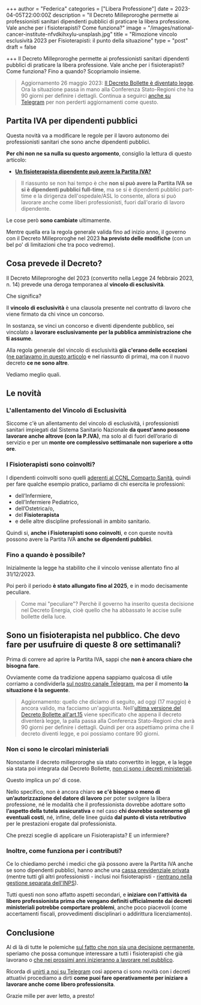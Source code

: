 +++
author = "Federica"
categories = ["Libera Professione"]
date = 2023-04-05T22:00:00Z
description = "Il Decreto Milleproroghe permette ai professionisti sanitari dipendenti pubblici di praticare la libera professione. Vale anche per i fisioterapisti? Come funziona?"
image = "/images/national-cancer-institute-nfvdkihxylu-unsplash.jpg"
title = "Rimozione vincolo esclusività 2023 per Fisioterapisti: il punto della situazione"
type = "post"
draft = false

+++
Il Decreto Milleproroghe permette ai professionisti sanitari dipendenti pubblici di praticare la libera professione. Vale anche per i fisioterapisti? Come funziona? Fino a quando? Scopriamolo insieme.

> Aggiornamento 26 maggio 2023: [Il Decreto Bollette è diventato legge](https://www.quotidianosanita.it/governo-e-parlamento/articolo.php?articolo_id=114140). Ora la situazione passa in mano alla Conferenza Stato-Regioni che ha 90 giorni per definire i dettagli. Continua a seguirci [anche su Telegram](https://t.me/fisioterapisti_official) per non perderti aggiornamenti come questo.

## Partita IVA per dipendenti pubblici

Questa novità va a modificare le regole per il lavoro autonomo dei professionisti sanitari che sono anche dipendenti pubblici.

**Per chi non ne sa nulla su questo argomento**, consiglio la lettura di questo articolo:

* [**Un fisioterapista dipendente può avere la Partita IVA?**](https://fisioterapisti.org/un-fisioterapista-dipendente-puo-avere-la-partita-iva/ "Un fisioterapista dipendente può avere la Partita IVA?")

> Il riassunto se non hai tempo è che **non si può avere la Partita IVA se si è dipendenti pubblici full-time**, ma se si è dipendenti pubblici part-time e la dirigenza dell'ospedale/ASL lo consente, allora si può lavorare anche come liberi professionisti, fuori dall'orario di lavoro dipendente.

Le cose però **sono cambiate** ultimamente.

Mentre quella era la regola generale valida fino ad inizio anno, il governo con il Decreto Milleproroghe nel 2023 **ha previsto delle modifiche** (con un bel po' di limitazioni che tra poco vedremo).

## Cosa prevede il Decreto?

Il Decreto Milleproroghe del 2023  (convertito nella Legge 24 febbraio 2023, n. 14) prevede una deroga temporanea al **vincolo di esclusività**.

Che significa?

Il **vincolo di esclusività** è una clausola presente nel contratto di lavoro che viene firmato da chi vince un concorso.

In sostanza, se vinci un concorso e diventi dipendente pubblico, sei vincolato a **lavorare esclusivamente** **per la pubblica amministrazione che ti assume**.

Alla regola generale del vincolo di esclusività **già c'erano delle eccezioni** ([ne parlavamo in questo articolo](https://fisioterapisti.org/un-fisioterapista-dipendente-puo-avere-la-partita-iva/ "Un fisioterapista dipendente può avere la Partita IVA?") e nel riassunto di prima), ma con il nuovo decreto **ce ne sono altre**.

Vediamo meglio quali.

## Le novità

### L'allentamento del Vincolo di Esclusività

Siccome c'è un allentamento del vincolo di esclusività, i professionisti sanitari impiegati dal Sistema Sanitario Nazionale **da quest'anno possono lavorare anche altrove (con la P.IVA)**, ma solo al di fuori dell’orario di servizio e per un **monte ore complessivo settimanale non superiore a otto ore**.

### I Fisioterapisti sono coinvolti?

I dipendenti coinvolti sono quelli [aderenti al CCNL Comparto Sanità](https://fisioterapisti.org/quanto-guadagna-un-fisioterapista-stipendio-fisioterapista-pubblico/ "Quanto guadagna un fisioterapista? | Stipendio fisioterapista pubblico"), quindi per fare qualche esempio pratico, parliamo di chi esercita le professioni:

* dell’Infermiere,
* dell’Infermiere Pediatrico,
* dell’Ostetrica/o,
* del **Fisioterapista**
* e delle altre discipline professionali in ambito sanitario.

Quindi si, **anche i Fisioterapisti sono coinvolti**, e con queste novità possono avere la Partita IVA **anche se dipendenti pubblici**.

### Fino a quando è possibile?

Inizialmente la legge ha stabilito che il vincolo venisse allentato fino al 31/12/2023.

Poi però il periodo **è stato allungato fino al 2025**, e in modo decisamente peculiare.

> Come mai "peculiare"? Perchè il governo ha inserito questa decisione nel Decreto Energia, cioè quello che ha abbassato le accise sulle bollette della luce.

## Sono un fisioterapista nel pubblico. Che devo fare per usufruire di queste 8 ore settimanali?

Prima di correre ad aprire la Partita IVA, sappi che **non è ancora chiaro che bisogna fare**.

Ovviamente come da tradizione appena sappiamo qualcosa di utile corriamo a condividerla [sul nostro canale Telegram](https://t.me/fisioterapisti_official "Fisioterapisti Official"), ma per il momento **la situazione è la seguente**.

>Aggiornamento: quello che diciamo di seguito, ad oggi (17 maggio) è ancora valido, ma facciamo un'aggiunta. Nell'[ultima versione del Decreto Bollette all'art.15](https://www.quotidianosanita.it/allegati/allegato1684316272.pdf) viene specificato che appena il decreto diventerà legge, la palla passa alla Conferenza Stato-Regioni che avrà 90 giorni per definire i dettagli. Quindi per ora aspettiamo prima che il decreto diventi legge, e poi possiamo contare 90 giorni.

### Non ci sono le circolari ministeriali

Nonostante il decreto milleproroghe sia stato convertito in legge, e la legge sia stata poi integrata dal Decreto Bollette, [non ci sono i decreti ministeriali](https://agenparl.eu/2023/03/17/sanita-nursing-up-de-palma-milleproroghe-e-sblocco-libera-professione-per-infermieri-e-altri-operatori-sanitari-del-ssn-mancano-ancora-i-decreti-di-attuazione-si-rischia-lennesima-legge-fe/ "Sanità, Nursing Up De Palma: «Milleproroghe e sblocco Libera Professione per infermieri e altri operatori sanitari del SSN: mancano ancora i Decreti di attuazione.").

Questo implica un po' di cose.

Nello specifico, non è ancora chiaro **se c'è bisogno o meno di un’autorizzazione del datore di lavoro** per poter svolgere la libera professione, né le modalità che il professionista dovrebbe adottare sotto **l’aspetto della tutela assicurativa** e nel caso **chi dovrebbe sostenerne gli eventuali costi**, né, infine, delle linee guida **dal punto di vista retributivo** per le prestazioni erogate dal professionista.

Che prezzi sceglie di applicare un Fisioterapista? E un infermiere?

### Inoltre, come funziona per i contributi?

Ce lo chiediamo perché i medici che già possono avere la Partita IVA anche se sono dipendenti pubblici, hanno anche una [cassa previdenziale privata](https://www.enpam.it/ "ENPAM") (mentre tutti gli altri professionisti - inclusi noi fisioterapisti - [rientrano nella gestione separata dell'INPS](https://fisioterapisti.org/quante-tasse-paga-un-fisioterapista-in-regime-forfettario-nel-2023/ "Quante tasse paga un Fisioterapista in Regime Forfettario nel 2023?")).

Tutti questi non sono affatto aspetti secondari, e **iniziare con l'attività da libero professionista prima che vengano definiti ufficialmente dai decreti ministeriali potrebbe comportare problemi**, anche poco piacevoli (come accertamenti fiscali, provvedimenti disciplinari o addirittura licenziamento).

## Conclusione

Al di là di tutte le polemiche [sul fatto che non sia una decisione permanente](https://www.nurse24.it/infermiere/attualita-infermieri/abolizione-vincolo-esclusivita-dietrofront-del-governo-termine-2025.html "Abolizione vincolo esclusività, dietrofront del Governo"), speriamo che possa comunque interessare a tutti i fisioterapisti che già lavorano o [che nei prossimi anni inizieranno a lavorare nel pubblico](https://fisioterapisti.org/concorsi-pubblici-fisioterapista-saranno-piu-facili/ "Concorsi Pubblici Fisioterapista: saranno più facili? 3 Novità Interessantissime").

Ricorda di [unirti a noi su Telegram](https://t.me/fisioterapisti_official "Fisioterapisti Official") così appena ci sono novità con i decreti attuativi procediamo a dirti **come puoi fare operativamente per iniziare a lavorare anche come libero professionsita**.

Grazie mille per aver letto, a presto!

